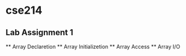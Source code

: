 # cse214
## Lab Assignment 1 
** Array Declaretion
** Array Initializetion
** Array Access
** Array I/O
